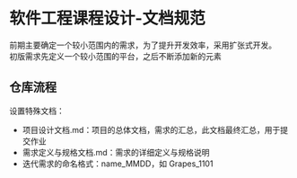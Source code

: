 # 软件工程课程设计-文档规范
前期主要确定一个较小范围内的需求，为了提升开发效率，采用扩张式开发。  
初版需求先定义一个较小范围的平台，之后不断添加新的元素

## 仓库流程
设置特殊文档：
- 项目设计文档.md：项目的总体文档，需求的汇总，此文档最终汇总，用于提交作业
- 需求定义与规格文档.md：需求的详细定义与规格说明
- 迭代需求的命名格式：name_MMDD，如 Grapes_1101


